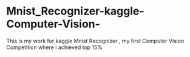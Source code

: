 # Mnist_Recognizer-kaggle-Computer-Vision-
This is my work for kaggle Mnist Recognizer , my first Computer Vision Competition where i achieved top 15%
